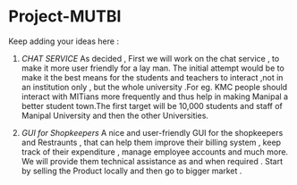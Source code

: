 Project-MUTBI
=============
Keep adding your ideas here :


1. *CHAT SERVICE*
   As decided , First we will work on the chat service , to make it more user friendly for a lay man. 
   The initial attempt would be to make it the best means for the students and teachers to interact ,not
   in an institution only , but the whole university .For eg. KMC people should interact with MITians 
   more frequently and thus help in making Manipal a better student town.The first target will be 10,000 
   students and staff of Manipal University and then the other Universities.


2. *GUI for Shopkeepers*
    A nice and user-friendly GUI for the shopkeepers and Restraunts , that can help them improve 
    their billing system , keep track of their expenditure , manage employee accounts and much 
    more. We will provide them technical assistance as and when required . Start by selling the 
    Product locally and then go to bigger market .


